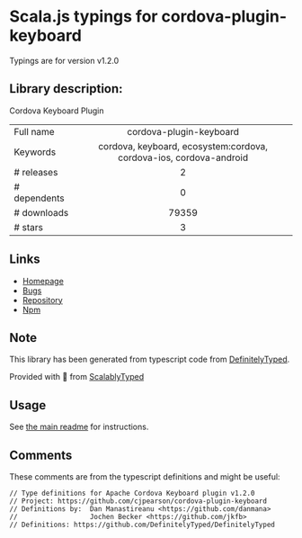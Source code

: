 
# Scala.js typings for cordova-plugin-keyboard

Typings are for version v1.2.0

## Library description:
Cordova Keyboard Plugin

|                    |                 |
| ------------------ | :-------------: |
| Full name          | cordova-plugin-keyboard |
| Keywords           | cordova, keyboard, ecosystem:cordova, cordova-ios, cordova-android |
| # releases         | 2 |
| # dependents       | 0 |
| # downloads        | 79359 |
| # stars            | 3 |

## Links
- [Homepage](https://github.com/cjpearson/cordova-plugin-keyboard#readme)
- [Bugs](https://github.com/cjpearson/cordova-plugin-keyboard/issues)
- [Repository](https://github.com/cjpearson/cordova-plugin-keyboard)
- [Npm](https://www.npmjs.com/package/cordova-plugin-keyboard)
    


## Note
This library has been generated from typescript code from [DefinitelyTyped](https://definitelytyped.org).

Provided with :purple_heart: from [ScalablyTyped](https://github.com/oyvindberg/ScalablyTyped)

## Usage
See [the main readme](../../readme.md) for instructions.

## Comments

These comments are from the typescript definitions and might be useful:
```
// Type definitions for Apache Cordova Keyboard plugin v1.2.0
// Project: https://github.com/cjpearson/cordova-plugin-keyboard
// Definitions by:  Dan Manastireanu <https://github.com/danmana>
//                  Jochen Becker <https://github.com/jkfb>
// Definitions: https://github.com/DefinitelyTyped/DefinitelyTyped

```

